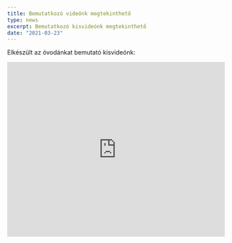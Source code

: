 ```yaml
---
title: Bemutatkozó videónk megtekinthető
type: news
excerpt: Bemutatkozó kisvideónk megtekinthető
date: "2021-03-23"
---
```


Elkészült az óvodánkat bemutató kisvideónk:

<div style="text-align: center;">
  <iframe style="max-width: 100%;" width="720" height="405" src="https://www.youtube.com/embed/1_kh_JK5Y6M" title="YouTube video player" frameborder="0" allow="accelerometer; autoplay; clipboard-write; encrypted-media; gyroscope; picture-in-picture" allowfullscreen></iframe>
</div>